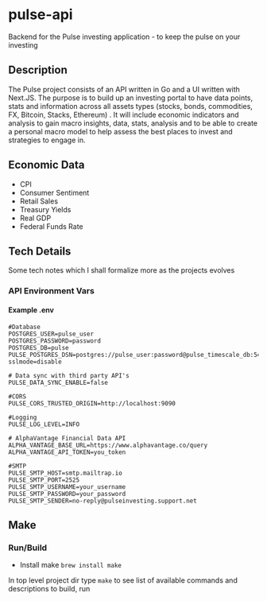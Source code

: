 # pulse-api
Backend for the Pulse investing application - to keep the pulse on your investing

## Description
The Pulse project consists of an API written in Go and a UI written with Next.JS. The purpose is to build up an investing portal to have data points, stats and information across all assets types (stocks, bonds, commodities, FX, Bitcoin, Stacks, Ethereum) . It will include economic indicators and analysis to gain macro insights, data, stats, analysis and to be able to create a personal macro model to help assess the best places to invest and strategies to engage in.

## Economic Data
- CPI
- Consumer Sentiment
- Retail Sales
- Treasury Yields
- Real GDP
- Federal Funds Rate

## Tech Details
Some tech notes which I shall formalize more as the projects evolves

### API Environment Vars

#### Example .env

```
#Database
POSTGRES_USER=pulse_user
POSTGRES_PASSWORD=password
POSTGRES_DB=pulse
PULSE_POSTGRES_DSN=postgres://pulse_user:password@pulse_timescale_db:5432/pulse?sslmode=disable

# Data sync with third party API's
PULSE_DATA_SYNC_ENABLE=false

#CORS
PULSE_CORS_TRUSTED_ORIGIN=http://localhost:9090

#Logging
PULSE_LOG_LEVEL=INFO

# AlphaVantage Financial Data API
ALPHA_VANTAGE_BASE_URL=https://www.alphavantage.co/query
ALPHA_VANTAGE_API_TOKEN=you_token

#SMTP
PULSE_SMTP_HOST=smtp.mailtrap.io
PULSE_SMTP_PORT=2525
PULSE_SMTP_USERNAME=your_username
PULSE_SMTP_PASSWORD=your_password
PULSE_SMTP_SENDER=no-reply@pulseinvesting.support.net
```

## Make

### Run/Build
- Install make ```brew install make```

In top level project dir type ```make``` to see list of available commands and descriptions to build, run